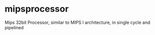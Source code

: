 # mipsprocessor
Mips 32bit Processor, similar to MIPS I architecture, in single cycle and pipelined
